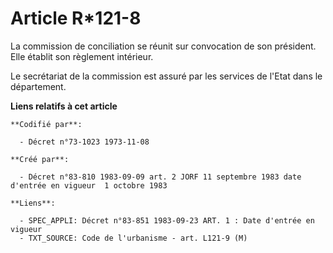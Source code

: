# Article R*121-8

La commission de conciliation se réunit sur convocation de son président. Elle établit son règlement intérieur.

Le secrétariat de la commission est assuré par les services de l'Etat dans le département.

**Liens relatifs à cet article**

	**Codifié par**:

	  - Décret n°73-1023 1973-11-08

	**Créé par**:

	  - Décret n°83-810 1983-09-09 art. 2 JORF 11 septembre 1983 date d'entrée en vigueur  1 octobre 1983

	**Liens**:

	  - SPEC_APPLI: Décret n°83-851 1983-09-23 ART. 1 : Date d'entrée en vigueur
	  - TXT_SOURCE: Code de l'urbanisme - art. L121-9 (M)
